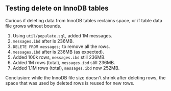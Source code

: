 Testing delete on InnoDB tables
-------------------------------

Curious if deleting data from InnoDB tables reclaims
space, or if table data file grows without bounds.

1. Using `util/populate.sql`, added 1M messages.
2. `messages.ibd` after is 236MB.
3. `DELETE FROM messages;` to remove all the rows.
4. `messages.ibd` after is 236MB (as expected).
5. Added 100k rows, `messages.ibd` still 236MB.
6. Added 1M rows (total), `messages.ibd` still 236MB.
7. Added 1.1M rows (total), `messages.ibd` now 252MB.

Conclusion: while the InnoDB file size doesn't shrink
after deleting rows, the space that was used by deleted 
rows is reused for new rows.
